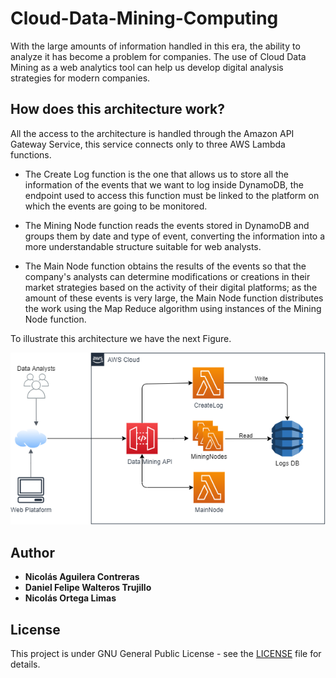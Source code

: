 # Cloud-Data-Mining-Computing

With the large amounts of information handled in this era, the ability to analyze it has become a problem for companies.
The use of Cloud Data Mining as a web analytics tool can help us develop digital analysis strategies for modern companies.

## How does this architecture work? 
All the access to the architecture is handled through the Amazon API Gateway Service, this service connects only to three AWS Lambda functions.

* The Create Log function is the one that allows us to store all the information of the events that we want to log inside DynamoDB, the endpoint used to access this function must be linked to the platform on which the events are going to be monitored.

* The Mining Node function reads the events stored in DynamoDB and groups them by date and type of event, converting the information into a more understandable structure suitable for web analysts.

* The Main Node function obtains the results of the events so that the company's analysts can determine modifications or creations in their market strategies based on the activity of their digital platforms; as the amount of these events is very large, the Main Node function distributes the work using the Map Reduce algorithm using instances of the Mining Node function.

To illustrate this architecture we have the next Figure.

![img1](img/arq.PNG)

## Author

* **Nicolás Aguilera Contreras** 
* **Daniel Felipe Walteros Trujillo**
* **Nicolás Ortega Limas**

## License

This project is under GNU General Public License - see the [LICENSE](LICENSE) file for details.
